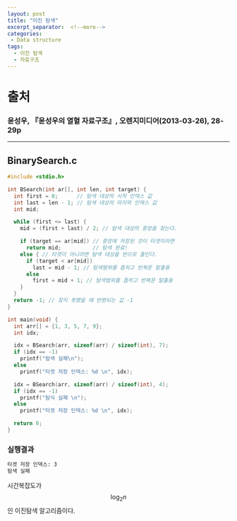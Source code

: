 ```yaml
---
layout: post
title: "이진 탐색"
excerpt_separator:  <!--more-->
categories:
 - Data structure
tags:
  - 이진 탐색
  - 자료구조
---
```


# 출처
### 윤성우, 『윤성우의 열혈 자료구조』, 오렌지미디어(2013-03-26), 28-29p

---

<!--more-->
## BinarySearch.c
```cpp
#include <stdio.h>

int BSearch(int ar[], int len, int target) {
  int first = 0;      // 탐색 대상의 시작 인덱스 값
  int last = len - 1; // 탐색 대상의 마지막 인덱스 값
  int mid;

  while (first <= last) {
    mid = (first + last) / 2; // 탐색 대상의 중앙을 찾는다.

    if (target == ar[mid]) // 중앙에 저장된 것이 타겟이라면
      return mid;          // 탐색 완료!
    else { // 타겟이 아니라면 탐색 대상을 반으로 줄인다.
      if (target < ar[mid])
        last = mid - 1; // 탐색범위를 좁히고 반복문 탈출용
      else
        first = mid + 1; // 탐색범위를 좁히고 반복문 탈출용
    }
  }
  return -1; // 찾지 못했을 때 반환되는 값 -1
}

int main(void) {
  int arr[] = {1, 3, 5, 7, 9};
  int idx;

  idx = BSearch(arr, sizeof(arr) / sizeof(int), 7);
  if (idx == -1)
    printf("탐색 실패\n");
  else
    printf("타겟 저장 인덱스: %d \n", idx);

  idx = BSearch(arr, sizeof(arr) / sizeof(int), 4);
  if (idx == -1)
    printf("탐식 실패 \n");
  else
    printf("타겟 저장 인덱스: %d \n", idx);

  return 0;
}
```

### 실행결과

```bash
타겟 저장 인덱스: 3
탐색 실패
```

시간복잡도가  $$\log_2 n$$인 이진탐색 알고리즘이다.